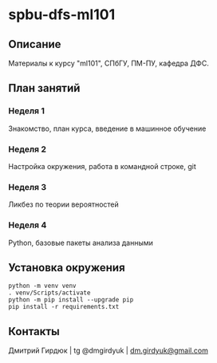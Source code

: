 # spbu-dfs-ml101


## Описание
Материалы к курсу "ml101", СПбГУ, ПМ-ПУ, кафедра ДФС.


## План занятий

### Неделя 1
Знакомство, план курса, введение в машинное обучение

### Неделя 2
Настройка окружения, работа в командной строке, git

### Неделя 3
Ликбез по теории вероятностей

### Неделя 4
Python, базовые пакеты анализа данными


## Установка окружения
```console
python -m venv venv
. venv/Scripts/activate
python -m pip install --upgrade pip 
pip install -r requirements.txt
```


## Контакты
Дмитрий Гирдюк | tg @dmgirdyuk | <dm.girdyuk@gmail.com>
